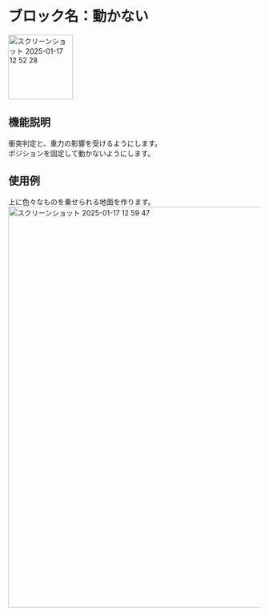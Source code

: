 # ブロック名：動かない
<img width="129" alt="スクリーンショット 2025-01-17 12 52 28" src="https://github.com/user-attachments/assets/a7653e9c-2979-4810-9b6e-e77bfeef1f48" />

## 機能説明
衝突判定と、重力の影響を受けるようにします。  
ポジションを固定して動かないようにします。

## 使用例
上に色々なものを乗せられる地面を作ります。
<img width="801" alt="スクリーンショット 2025-01-17 12 59 47" src="https://github.com/user-attachments/assets/df47b1a0-326f-4c9d-9bd4-874f92346e35" />
